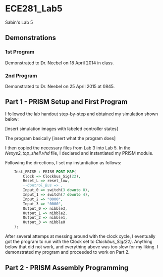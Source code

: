 ECE281_Lab5
===========

Sabin's Lab 5

## Demonstrations

### 1st Program
Demonstrated to Dr. Neebel on 18 April 2014 in class.

### 2nd Program
Demonstrated to Dr. Neebel on 25 April 2015 at 0845.

## Part 1 - PRISM Setup and First Program
I followed the lab handout step-by-step and obtained my simulation shown below:

[insert simulation images with labeled controller states]

The program basically [insert what the program does]

I then copied the necessary files from Lab 3 into Lab 5.  In the *Nexys2_top_shell.vhd* file, I declared and instantiated my PRISM module.

Following the directions, I set my instantiation as follows:
```vhdl
	Inst_PRISM : PRISM PORT MAP(
		Clock => Clockbus_Sig(22),
		Reset_L => reset_low,
		--Control_Bus => ,
		Input_0 => switch(3 downto 0),
		Input_1 => switch(7 downto 4),
		Input_2 => "0000",
		Input_3 => "0000",
		Output_0 => nibble3,
		Output_1 => nibble2,
		Output_2 => nibble1,
		Output_3 => nibble0
	);
```

After several attemps at messing around with the clock cycle, I eventually got the program to run with the Clock set to *Clockbus_Sig(22)*.  Anything below that did not work, and everything above was too slow for my liking.  I demonstrated my program and proceeded to work on Part 2.

## Part 2 - PRISM Assembly Programming
